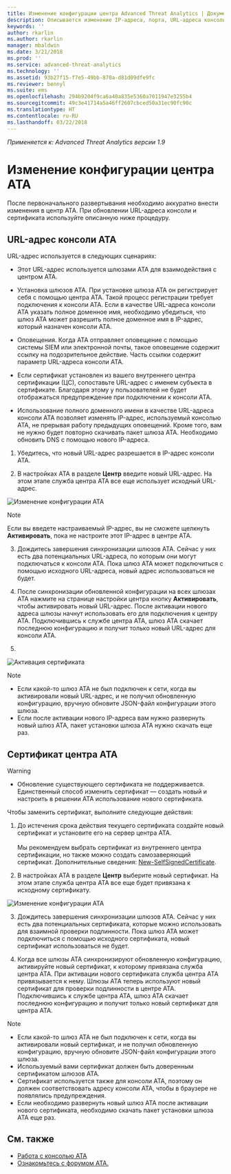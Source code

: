 ```yaml
---
title: Изменение конфигурации центра Advanced Threat Analytics | Документация Майкрософт
description: Описывается изменение IP-адреса, порта, URL-адреса консоли и сертификата центра ATA.
keywords: ''
author: rkarlin
ms.author: rkarlin
manager: mbaldwin
ms.date: 3/21/2018
ms.prod: ''
ms.service: advanced-threat-analytics
ms.technology: ''
ms.assetid: 93b27f15-f7e5-49bb-870a-d81d09dfe9fc
ms.reviewer: bennyl
ms.suite: ems
ms.openlocfilehash: 294b9204f9ca6a40a835e5360a7011947e3255b4
ms.sourcegitcommit: 49c3e41714a5a46ff2607cbced50a31ec90fc90c
ms.translationtype: HT
ms.contentlocale: ru-RU
ms.lasthandoff: 03/22/2018
---
```

*Применяется к: Advanced Threat Analytics версии 1.9*



# <a name="modifying-the-ata-center-configuration"></a>Изменение конфигурации центра ATA


После первоначального развертывания необходимо аккуратно внести изменения в центр ATA. При обновлении URL-адреса консоли и сертификата используйте описанную ниже процедуру.

## <a name="the-ata-console-url"></a>URL-адрес консоли ATA

URL-адрес используется в следующих сценариях:

-   Этот URL-адрес используется шлюзами ATA для взаимодействия с центром ATA.

- Установка шлюзов ATA. При установке шлюза ATA он регистрирует себя с помощью центра ATA. Такой процесс регистрации требует подключения к консоли АТА. Если в качестве URL-адреса консоли ATA указать полное доменное имя, необходимо убедиться, что шлюз ATA может разрешить полное доменное имя в IP-адрес, который назначен консоли ATA.

-   Оповещения. Когда АТА отправляет оповещение с помощью системы SIEM или электронной почты, такое оповещение содержит ссылку на подозрительное действие. Часть ссылки содержит параметр URL-адреса консоли ATA.

-   Если сертификат установлен из вашего внутреннего центра сертификации (ЦС), сопоставьте URL-адрес с именем субъекта в сертификате. Благодаря этому у пользователей не будет отображаться предупреждение при подключении к консоли ATA.

-   Использование полного доменного имени в качестве URL-адреса консоли ATA позволяет изменять IP-адрес, используемый консолью ATA, не прерывая работу предыдущих оповещений. Кроме того, вам не нужно будет повторно скачивать пакет шлюза ATA. Необходимо обновить DNS с помощью нового IP-адреса.

1. Убедитесь, что новый URL-адрес разрешается в IP-адрес консоли ATA.

2. В настройках ATA в разделе **Центр** введите новый URL-адрес. На этом этапе служба центра ATA все еще использует исходный URL-адрес. 

 ![Изменение конфигурации ATA](media/change-center-config.png)

  > [!NOTE]
  > Если вы введете настраиваемый IP-адрес, вы не сможете щелкнуть **Активировать**, пока не настроите этот IP-адрес в центре ATA.
    
3. Дождитесь завершения синхронизации шлюзов ATA. Сейчас у них есть два потенциальных URL-адреса, по которым они могут подключаться к консоли ATA. Пока шлюз ATA может подключиться с помощью исходного URL-адреса, новый адрес использоваться не будет.

4. После синхронизации обновленной конфигурации на всех шлюзах ATA нажмите на странице настройки центра кнопку **Активировать**, чтобы активировать новый URL-адрес. После активации нового адреса шлюзы начнут использовать его для подключения к центру ATA. Подключившись к службе центра ATA, шлюз ATA скачает последнюю конфигурацию и получит только новый URL-адрес для консоли ATA. 
5. 
 ![Активация сертификата](media/center-activation.png)

> [!NOTE]
> -   Если какой-то шлюз ATA не был подключен к сети, когда вы активировали новый URL-адрес, и не получил обновленную конфигурацию, вручную обновите JSON-файл конфигурации этого шлюза.
> -   Если после активации нового IP-адреса вам нужно развернуть новый шлюз ATA, пакет установки шлюза ATA нужно скачать еще раз.


## <a name="the-ata-center-certificate"></a>Сертификат центра ATA

> [!WARNING]
> - Обновление существующего сертификата не поддерживается. Единственный способ изменить сертификат — создать новый и настроить в решении ATA использование нового сертификата.


Чтобы заменить сертификат, выполните следующие действия:

1. До истечения срока действия текущего сертификата создайте новый сертификат и установите его на сервер центра ATA. <br></br>Мы рекомендуем выбрать сертификат из внутреннего центра сертификации, но также можно создать самозаверяющий сертификат. Дополнительные сведения: [New-SelfSignedCertificate](https://technet.microsoft.com/itpro/powershell/windows/pkiclient/new-selfsignedcertificate).

2. В настройках ATA в разделе **Центр** выберите новый сертификат. На этом этапе служба центра ATA все еще будет привязана к исходному сертификату. 

 ![Изменение конфигурации ATA](media/change-center-config.png)

3. Дождитесь завершения синхронизации шлюзов ATA. Сейчас у них есть два потенциальных сертификата, которые можно использовать для взаимной проверки подлинности. Пока шлюз ATA может подключиться с помощью исходного сертификата, новый сертификат использоваться не будет.

4. Когда все шлюзы ATA синхронизируют обновленную конфигурацию, активируйте новый сертификат, к которому привязана служба центра АТА. При активации нового сертификата служба центра ATA привязывается к нему. Шлюзы ATA теперь используют новый сертификат для проверки подлинности в центре ATA. Подключившись к службе центра ATA, шлюз ATA скачает последнюю конфигурацию и получит только новый сертификат для центра ATA. 

> [!NOTE]
> -   Если какой-то шлюз ATA не был подключен к сети, когда вы активировали новый сертификат, и не получил обновленную конфигурацию, вручную обновите JSON-файл конфигурации этого шлюза.
> -   Используемый вами сертификат должен быть доверенным сертификатом шлюзов ATA.
> -   Сертификат используется также для консоли ATA, поэтому он должен соответствовать адресу консоли ATA, чтобы в браузере не появлялись предупреждения.
> -   Если необходимо развернуть новый шлюз ATA после активации нового сертификата, необходимо скачать пакет установки шлюза ATA еще раз.



 
## <a name="see-also"></a>См. также
- [Работа с консолью ATA](working-with-ata-console.md)
- [Ознакомьтесь с форумом ATA.](https://aka.ms/ata-forum)
